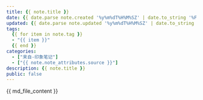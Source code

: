 ```yaml
---
title: {{ note.title }}
date: {{ date.parse note.created '%y%m%dT%H%M%SZ' | date.to_string '%F %T' }}
updated: {{ date.parse note.updated '%y%m%dT%H%M%SZ' | date.to_string '%F %T' }}
tags:
  {{ for item in note.tag }}
  - "{{ item }}"
  {{ end }}
categories:
  - ["来自-印象笔记"]
  - ["{{ note.note_attributes.source }}"]
description: {{ note.title }}
public: false
---
```


{{ md_file_content }}
